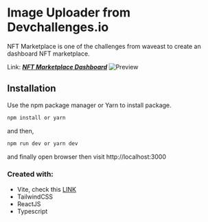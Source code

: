 # Image Uploader from Devchallenges.io

NFT Marketplace is one of the challenges from waveast to create an dashboard NFT marketplace.

Link: *__[NFT Marketplace Dashboard](https://nftmarket04.netlify.app/)__*
![Preview](https://firebasestorage.googleapis.com/v0/b/image-uploader-540c4.appspot.com/o/images%2Fbd570efa-7c90-4ca5-8fe9-fa348a3160592021-12-27-17-52-nftmarket04.netlify.app.png?alt=media&token=aa92f1de-c16d-47dc-a489-cbc6917dc49d)

## Installation

Use the npm package manager or Yarn to install package.

```bash
npm install or yarn
```
and then,
```bash
npm run dev or yarn dev
```
and finally open browser then visit http://localhost:3000

### Created with:
- Vite, check this [LINK](https://github.com/vitejs/vite/tree/main/packages/create-vite)
- TailwindCSS
- ReactJS
- Typescript

